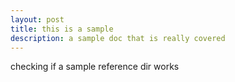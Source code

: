 ```yaml
---
layout: post
title: this is a sample
description: a sample doc that is really covered
---
```



checking if a sample reference dir works
